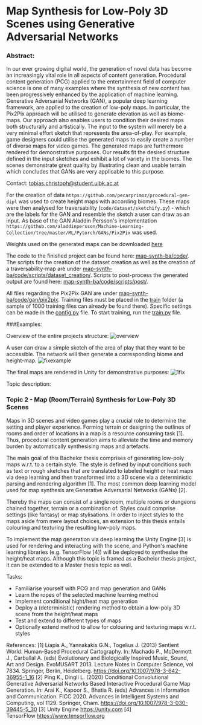 # Map Synthesis for Low-Poly 3D Scenes using Generative Adversarial Networks

### Abstract:
In our ever growing digital world, the generation of novel data has become an increasingly vital role in all aspects of content generation. Procedural content generation (PCG) applied to the entertainment field of computer science is one of many examples where the synthesis of new content has been progressively enhanced by the application of machine learning. Generative Adversarial Networks (GAN), a popular deep learning framework, are applied to the creation of low-poly maps. In particular, the Pix2Pix approach will be utilised to generate elevation as well as biome-maps. Our approach also enables users to condition their desired maps both structurally and artistically. The input to the system will merely be a very minimal effort sketch that represents the area-of-play. For example, game designers could utilise the generated maps to easily create a number of diverse maps for video games. The generated maps are furthermore rendered for demonstrative purposes. Our results fit the desired structure defined in the input sketches and exhibit a lot of variety in the biomes. The scenes demonstrate great quality by illustrating clean and usable terrain which concludes that GANs are very applicable to this purpose.

Contact: tobias.christoph@student.uibk.ac.at

For the creation of data `https://github.com/pecarprimoz/procedural-gen-dipl` was used to create height maps with according biomes. These maps were then analysed for traversability (`code/dataset/sketchify.py`) - which are the labels for the GAN and resemble the sketch a user can draw as an input. As base of the GAN Aladdin Persson's implementation `https://github.com/aladdinpersson/Machine-Learning-Collection/tree/master/ML/Pytorch/GANs/Pix2Pix` was used.

Weights used on the generated maps can be downloaded [here](https://github.com/teletobbii/map-synth-ba/releases/tag/v0.1)

The code to the finished project can be found here: [map-synth-ba/code/](https://github.com/teletobbii/map-synth-ba/tree/main/code). The scripts for the creation of the dataset creation as well as the creation of a traversability-map are under [map-synth-ba/code/scripts/dataset_creation/](https://github.com/teletobbii/map-synth-ba/tree/main/code/scripts/dataset_creation). 
Scripts to post-process the generated output are found here: [map-synth-ba/code/scripts/post/](https://github.com/teletobbii/map-synth-ba/tree/main/code/scripts/post).

All files regarding the Pix2Pix GAN are under [map-synth-ba/code/gan/pix2pix](https://github.com/teletobbii/map-synth-ba/tree/main/code/gan/pix2pix). Training files must be placed in the [train](https://github.com/teletobbii/map-synth-ba/tree/main/code/gan/pix2pix/data/train) folder (a sample of 1000 training files can already be found there). Specific settings can be made in the [config.py](https://github.com/teletobbii/map-synth-ba/tree/main/code/gan/pix2pix/config.py) file. To start training, run the [train.py](https://github.com/teletobbii/map-synth-ba/tree/main/code/gan/pix2pix/train.py) file. 


###Examples:

Overview of the entire projects structure:
![overview](https://user-images.githubusercontent.com/58395640/147882554-78b57086-d22d-4a73-94f2-93d642c1f688.PNG)

A user can draw a simple sketch of the area of play that they want to be accessible. The network will then generate a corresponding biome and height-map.
![fixexample](https://user-images.githubusercontent.com/58395640/147882565-a2bf1f6a-1797-4ccc-a839-a231e5b16044.png)

The final maps are rendered in Unity for demonstrative purposes:
![1fix](https://user-images.githubusercontent.com/58395640/147882588-eec5e337-b5d9-42c0-8151-0a8f0726e52a.png)

Topic description:
### Topic 2 - Map (Room/Terrain) Synthesis for Low-Poly 3D Scenes
Maps in 3D scenes and video games play a crucial role to determine the setting and player experience. Forming terrain or designing the outlines of rooms and order of locations in a map is a resource consuming task [1]. Thus, procedural content generation aims to alleviate the time and memory burden by automatically synthesising maps and artefacts.

The main goal of this Bachelor thesis comprises of generating low-poly maps w.r.t. to a certain style. The style is defined by input conditions such as text or rough sketches that are translated to labeled height or heat maps via deep learning and then transformed into a 3D scene via a deterministic parsing and rendering algorithm [1]. The most common deep learning model used for map synthesis are Generative Adversarial Networks (GANs) [2].

Thereby the maps can consist of a single room, multiple rooms or dungeons chained together, terrain or a combination of.
Styles could comprise settings (like fantasy) or map stylisations. In order to inject styles to the maps aside from mere layout choices, an extension to this thesis entails colouring and texturing the resulting low-poly maps.

To implement the map generation via deep learning the Unity Engine [3] is used for rendering and interacting with the scene, and Python's machine learning libraries (e.g. TensorFlow [4]) will be deployed to synthesise the height/heat maps. Although this topic is framed as a Bachelor thesis project, it can be extended to a Master thesis topic as well.

Tasks:
- Familiarise yourself with PCG and map generation and GANs
- Learn the ropes of the selected machine learning method
- Implement conditional hight/heat map generation
- Deploy a (deterministic) rendering method to obtain a low-poly 3D scene from the height/heat maps
- Test and extend to different types of maps
- Optionally extend method to allow for colouring and texturing maps w.r.t. styles

References:
[1] Liapis A., Yannakakis G.N., Togelius J. (2013) Sentient World: Human-Based Procedural Cartography. In: Machado P., McDermott J., Carballal A. (eds) Evolutionary and Biologically Inspired Music, Sound, Art and Design. EvoMUSART 2013. Lecture Notes in Computer Science, vol 7834. Springer, Berlin, Heidelberg. https://doi.org/10.1007/978-3-642-36955-1_16
[2] Ping K., Dingli L. (2020) Conditional Convolutional Generative Adversarial Networks Based Interactive Procedural Game Map Generation. In: Arai K., Kapoor S., Bhatia R. (eds) Advances in Information and Communication. FICC 2020. Advances in Intelligent Systems and Computing, vol 1129. Springer, Cham. https://doi.org/10.1007/978-3-030-39445-5_30
[3] Unity Engine https://unity.com
[4] TensorFlow https://www.tensorflow.org

